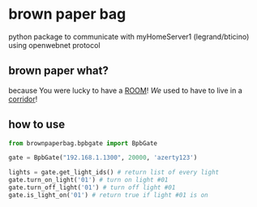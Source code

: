 # brown paper bag

python package to communicate with myHomeServer1 (legrand/bticino) using openwebnet protocol

## brown paper what?

because You were lucky to have a [ROOM](https://www.youtube.com/watch?v=ue7wM0QC5LE)! *We* used to have to live in a [corridor](http://www.montypython.net/scripts/4york.php)!

## how to use
```python
from brownpaperbag.bpbgate import BpbGate

gate = BpbGate("192.168.1.1300", 20000, 'azerty123')

lights = gate.get_light_ids() # return list of every light
gate.turn_on_light('01') # turn on light #01
gate.turn_off_light('01') # turn off light #01
gate.is_light_on('01') # return true if light #01 is on
```
